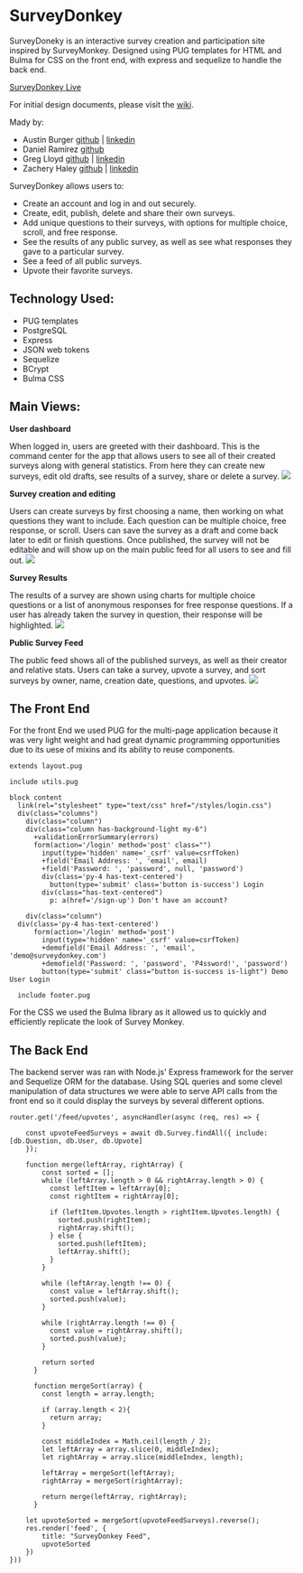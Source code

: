 # SurveyDonkey
SurveyDoneky is an interactive survey creation and participation site inspired by SurveyMonkey. Designed using PUG templates for HTML and Bulma for CSS on the front end, with express and sequelize to handle the back end.

[SurveyDonkey Live](https://thesurveydonkey.herokuapp.com/)

For initial design documents, please visit the [wiki](https://github.com/about14sheep/survey-donkey/wiki).

Mady by:
- Austin Burger [github](https://github.com/about14sheep) | [linkedin](https://www.linkedin.com/in/austin-burger/)
- Daniel Ramirez [github](https://github.com/danieldotcom2)
- Greg Lloyd [github](https://github.com/Greg001100) | [linkedin](https://www.linkedin.com/in/greglloyd1/)
- Zachery Haley [github](https://github.com/Zackitty) | [linkedin](https://www.linkedin.com/in/zachery-haley-90a1a21b1/)

SurveyDonkey allows users to:
- Create an account and log in and out securely.
- Create, edit, publish, delete and share their own surveys.
- Add unique questions to their surveys, with options for multiple choice, scroll, and free response.
- See the results of any public survey, as well as see what responses they gave to a particular survey.
- See a feed of all public surveys.
- Upvote their favorite surveys.

## Technology Used:
- PUG templates
- PostgreSQL
- Express
- JSON web tokens
- Sequelize
- BCrypt
- Bulma CSS

## Main Views:
**User dashboard**

When logged in, users are greeted with their dashboard. This is the command center for the app that allows users to see all of their created surveys along with general statistics. From here they can create new surveys, edit old drafts, see results of a survey, share or delete a survey.
![](https://github.com/about14sheep/survey-donkey/blob/master/sdDashboard.png)

**Survey creation and editing**

Users can create surveys by first choosing a name, then working on what questions they want to include. Each question can be multiple choice, free response, or scroll. Users can save the survey as a draft and come back later to edit or finish questions. Once published, the survey will not be editable and will show up on the main public feed for all users to see and fill out.
![](https://github.com/about14sheep/survey-donkey/blob/master/sdSurveyCreate.png)

**Survey Results**

The results of a survey are shown using charts for multiple choice questions or a list of anonymous responses for free response questions. If a user has already taken the survey in question, their response will be highlighted. 
![](https://github.com/about14sheep/survey-donkey/blob/master/sdResults.png)

**Public Survey Feed**

The public feed shows all of the published surveys, as well as their creator and relative stats. Users can take a survey, upvote a survey, and sort surveys by owner, name, creation date, questions, and upvotes. 
![](https://github.com/about14sheep/survey-donkey/blob/master/sdFeed.png)

## The Front End
For the front End we used PUG for the multi-page application because it was very light weight and had great dynamic programming opportunities due to its uese of mixins and its ability to reuse components. 

```
extends layout.pug

include utils.pug

block content
  link(rel="stylesheet" type="text/css" href="/styles/login.css")
  div(class="columns")
    div(class="column")
    div(class="column has-background-light my-6")
      +validationErrorSummary(errors)
      form(action='/login' method='post' class="")
        input(type='hidden' name='_csrf' value=csrfToken)
        +field('Email Address: ', 'email', email)
        +field('Password: ', 'password', null, 'password')
        div(class='py-4 has-text-centered')
          button(type='submit' class='button is-success') Login
        div(class="has-text-centered")
          p: a(href='/sign-up') Don't have an account?

    div(class="column")
  div(class='py-4 has-text-centered')
      form(action='/login' method='post')
        input(type='hidden' name='_csrf' value=csrfToken)
        +demofield('Email Address: ', 'email', 'demo@surveydonkey.com')
        +demofield('Password: ', 'password', 'P4ssword!', 'password')
        button(type='submit' class="button is-success is-light") Demo User Login
        
  include footer.pug
  ```
For the CSS we used the Bulma library as it allowed us to quickly and efficiently replicate the look of Survey Monkey.

## The Back End
The backend server was ran with Node.js' Express framework for the server and Sequelize ORM for the database. Using SQL queries and some clevel manipulation of data structures we were able to serve API calls from the front end so it could display the surveys by several different options.

```
router.get('/feed/upvotes', asyncHandler(async (req, res) => {

    const upvoteFeedSurveys = await db.Survey.findAll({ include: [db.Question, db.User, db.Upvote]
    });

    function merge(leftArray, rightArray) {
        const sorted = [];
        while (leftArray.length > 0 && rightArray.length > 0) {
          const leftItem = leftArray[0];
          const rightItem = rightArray[0];

          if (leftItem.Upvotes.length > rightItem.Upvotes.length) {
            sorted.push(rightItem);
            rightArray.shift();
          } else {
            sorted.push(leftItem);
            leftArray.shift();
          }
        }

        while (leftArray.length !== 0) {
          const value = leftArray.shift();
          sorted.push(value);
        }

        while (rightArray.length !== 0) {
          const value = rightArray.shift();
          sorted.push(value);
        }

        return sorted
      }

      function mergeSort(array) {
        const length = array.length;

        if (array.length < 2){
          return array;
        }

        const middleIndex = Math.ceil(length / 2);
        let leftArray = array.slice(0, middleIndex);
        let rightArray = array.slice(middleIndex, length);

        leftArray = mergeSort(leftArray);
        rightArray = mergeSort(rightArray);

        return merge(leftArray, rightArray);
      }

    let upvoteSorted = mergeSort(upvoteFeedSurveys).reverse();
    res.render('feed', {
        title: "SurveyDonkey Feed",
        upvoteSorted
    })
}))
```
